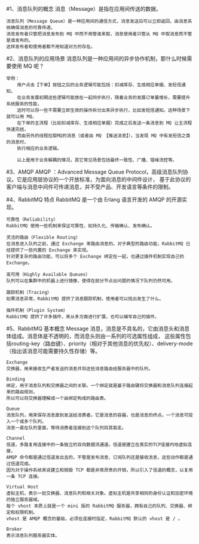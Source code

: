 #1、消息队列的概念
    消息（Message）是指在应用间传送的数据。
    
    消息队列（Message Queue）是一种应用间的通信方式，消息发送后可以立即返回，由消息系统确保消息的可靠传递。
    消息发布者只管把消息发布到 MQ 中而不用管谁来取，消息使用者只管从 MQ 中取消息而不管是谁发布的。
    这样发布者和使用者都不用知道对方的存在。

#2、消息队列的应用场景
    消息队列是一种应用间的异步协作机制，那什么时候需要使用 MQ 呢？

    举例：
        用户点击【下单】按钮之后的业务逻辑可能包括：扣减库存、生成相应单据、发短信通知。
        在业务发展初期这些逻辑可能放在一起同步执行，随着业务的发展订单量增长，需要提升系统服务的性能，
        这时可以将一些不需要立即生效的操作拆分出来异步执行，比如发短信通知。这种场景下就可以用 MQ，
        在下单的主流程（比如扣减库存、生成相应单据）完成之后发送一条消息到 MQ 让主流程快速完结，
        而由另外的线程拉取MQ的消息（或者由 MQ 【推送消息】），当发现 MQ 中有发短信之类的消息时，
        执行相应的业务逻辑。
    
        以上是用于业务解耦的情况，其它常见场景包括最终一致性、广播、错峰流控等。

#3、AMQP
    AMQP ：Advanced Message Queue Protocol，高级消息队列协议。它是应用层协议的一个开放标准，为面向消息的中间件设计，
    基于此协议的客户端与消息中间件可传递消息，并不受产品、开发语言等条件的限制。
        
#4、RabbitMQ 特点
    RabbitMQ 是一个由 Erlang 语言开发的 AMQP 的开源实现。

    可靠性（Reliability）
    RabbitMQ 使用一些机制来保证可靠性，如持久化、传输确认、发布确认。
    
    灵活的路由（Flexible Routing）
    在消息进入队列之前，通过 Exchange 来路由消息的。对于典型的路由功能，RabbitMQ 已经提供了一些内置的 Exchange 来实现。
    针对更复杂的路由功能，可以将多个 Exchange 绑定在一起，也通过插件机制实现自己的 Exchange。
    
    高可用（Highly Available Queues）
    队列可以在集群中的机器上进行镜像，使得在部分节点出问题的情况下队列仍然可用。
    
    跟踪机制（Tracing）
    如果消息异常，RabbitMQ 提供了消息跟踪机制，使用者可以找出发生了什么。
    
    插件机制（Plugin System）
    RabbitMQ 提供了许多插件，来从多方面进行扩展，也可以编写自己的插件。
#5、RabbitMQ 基本概念
    Message
    消息，消息是不具名的，它由消息头和消息体组成。消息体是不透明的，而消息头则由一系列的可选属性组成，
    这些属性包括routing-key（路由键）、priority（相对于其他消息的优先权）、delivery-mode
    （指出该消息可能需要持久性存储）等。
   
    Exchange
    交换器，用来接收生产者发送的消息并将这些消息路由给服务器中的队列。
    
    Binding
    绑定，用于消息队列和交换器之间的关联。一个绑定就是基于路由键将交换器和消息队列连接起来的路由规则，
    所以可以将交换器理解成一个由绑定构成的路由表。
    
    Queue
    消息队列，用来保存消息直到发送给消费者。它是消息的容器，也是消息的终点。一个消息可投入一个或多个队列。
    消息一直在队列里面，等待消费者连接到这个队列将其取走。
 
    Channel
    信道，多路复用连接中的一条独立的双向数据流通道。信道是建立在真实的TCP连接内地虚拟连接，
    AMQP 命令都是通过信道发出去的，不管是发布消息、订阅队列还是接收消息，这些动作都是通过信道完成。
    因为对于操作系统来说建立和销毁 TCP 都是非常昂贵的开销，所以引入了信道的概念，以复用一条 TCP 连接。
    
    Virtual Host
    虚拟主机，表示一批交换器、消息队列和相关对象。虚拟主机是共享相同的身份认证和加密环境的独立服务器域。
    每个 vhost 本质上就是一个 mini 版的 RabbitMQ 服务器，拥有自己的队列、交换器、绑定和权限机制。
    vhost 是 AMQP 概念的基础，必须在连接时指定，RabbitMQ 默认的 vhost 是 / 。
    
    Broker
    表示消息队列服务器实体。
    
